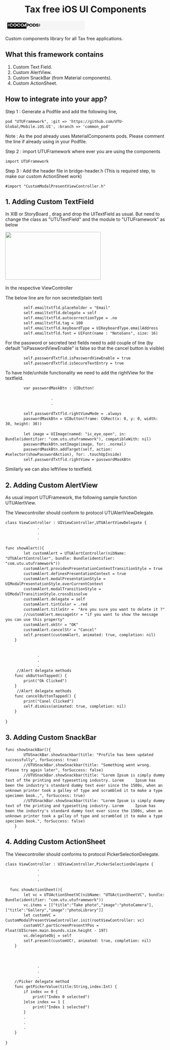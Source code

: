 <h1 align="center">Tax free iOS UI Components</h1>
<p align="center">
  
  <a href="https://cocoapods.org" > <img src="https://raw.githubusercontent.com/CocoaPods/shared_resources/master/assets/cocoapods-banner-readme.png" width=250 height=30/></a>

Custom components library for all Tax free applications.
</p>

## What this framework contains

1. Custom Text Field.
2. Custom AlertView.
3. Custom SnackBar (from Material components).
4. Custom ActionSheet.

## How to integrate into your app?

Step 1 : Generate a Podfile and add the following line,

    pod "UTUFramework", :git => 'https://github.com/UTU-Global/Mobile.iOS.UI', :branch => 'common_pod'

Note : As the pod already uses MaterialComponents pods. Please comment the line if already using in  your Podfile.



Step 2 : import UTUFramework where ever you are using the components

    import UTUFramework

Step 3 : Add the header file in bridge-header.h (This is required step, to make our custom ActionSheet work)

    #import "CustomModalPresentViewController.h"


## 1. Adding Custom TextField 

In XIB or StoryBoard , drag and drop the UITextField as usual. But need to change the class as "UTUTextField" and the module to "UTUFramework" as below

<img src= "https://user-images.githubusercontent.com/62499361/81048230-8e059780-8ed9-11ea-8cdd-cd611019cea1.png" width="300" height="150" />


In the respective ViewController

The below line are for non secreted(plain text)

```
        self.emailtxtfld.placeholder = "Email"
        self.emailtxtfld.delegate = self
        self.emailtxtfld.autocorrectionType = .no
        self.emailtxtfld.tag = 100
        self.emailtxtfld.keyboardType = UIKeyboardType.emailAddress
        self.emailtxtfld.font = UIFont(name : "NotoSans", size: 16)

```


For the password or secreted text fields need to add couple of line (by default "isPasswordViewEnable" is false so that the cancel button is visible)

```
        self.passwordTxtfld.isPasswordViewEnable = true
        self.passwordTxtfld.isSecureTextEntry = true

```

To have hide/unhide functionality we need to add the rightView for the textfield.

```
        var passwordMaskBtn : UIButton!
                    
                    .
                    .
        
        self.passwordTxtfld.rightViewMode = .always
        passwordMaskBtn = UIButton(frame: CGRect(x: 0, y: 0, width: 30, height: 30))
        
        let image = UIImage(named: "ic_eye_open", in: Bundle(identifier: "com.utu.utuframework"), compatibleWith: nil)
        passwordMaskBtn.setImage(image, for: .normal)
        passwordMaskBtn.addTarget(self, action: #selector(showPasswordAction), for: .touchUpInside)
        self.passwordTxtfld.rightView = passwordMaskBtn

```

Similarly we can also leftView to textfield.

## 2. Adding Custom AlertView

As usual import UTUFramework, the following sample function UTUAlertView.

The Viewcontroller should conform to protocol UTUAlertViewDelegate.

```
class ViewController : UIViewController,UTUAlertViewDelegate {
              .
              .
              .

func showAlert(){
        let customAlert = UTUAlertController(nibName: "UTUAlertController", bundle: Bundle(identifier: "com.utu.utuframework"))
        customAlert.providesPresentationContextTransitionStyle = true
        customAlert.definesPresentationContext = true
        customAlert.modalPresentationStyle = UIModalPresentationStyle.overCurrentContext
        customAlert.modalTransitionStyle = UIModalTransitionStyle.crossDissolve
        customAlert.delegate = self
        customAlert.tintColor = .red
        customAlert.titleStr =  "Are you sure you want to delete it ?"
        //customAlert.messageStr = "if you want to show the message you can use this property"
        customAlert.okStr = "OK"
        customAlert.cancelStr = "Cancel"
        self.present(customAlert, animated: true, completion: nil)
    }
    
    
              .
              .
              .
     //Alert delegate methods
    func okButtonTapped() {
        print("Ok Clicked")
    }
     //Alert delegate methods
    func cancelButtonTapped() {
        print("Canel Clicked")
        self.dismiss(animated: true, completion: nil)
    }
    
}
```
## 3. Adding Custom SnackBar

```
func showSnackBar(){
        UTUSnackBar.showSnackbar(title: "Profile has been updated successfully", forSuccess: true)
        //UTUSnackBar.showSnackbar(title: "Something went wrong. Please try again later", forSuccess: false)
        //UTUSnackBar.showSnackbar(title: "Lorem Ipsum is simply dummy text of the printing and typesetting industry. Lorem     Ipsum has been the industry's standard dummy text ever since the 1500s, when an unknown printer took a galley of type and scrambled it to make a type specimen book.,", forSuccess: true)
        //UTUSnackBar.showSnackbar(title: "Lorem Ipsum is simply dummy text of the printing and typesetting industry. Lorem     Ipsum has been the industry's standard dummy text ever since the 1500s, when an unknown printer took a galley of type and scrambled it to make a type specimen book.", forSuccess: false)
    }

```

## 4. Adding Custom ActionSheet

The Viewcontroller should conforms to protocol PickerSelectionDelegate.

```
class ViewController : UIViewController,PickerSelectionDelegate {
              .
              .
              .

  func showActionSheet(){
        let vc = UTUActionSheetVC(nibName: "UTUActionSheetVC", bundle: Bundle(identifier: "com.utu.utuframework"))
        vc.items = [["title":"Take photo","image":"photoCamera"],["title":"Gallery","image":"photoLibrary"]]
        let customVC = CustomModalPresentViewController.init(rootViewController: vc)
        customVC?.partScreenPresentYPos = Float(UIScreen.main.bounds.size.height - 197)
        vc.delegateObj = self
        self.present(customVC!, animated: true, completion: nil)
    }
    
    
    
              .
              .
              .
    //Picker delegate method
    func getPickerValue(title:String,index:Int) {
        if index == 0 {
            print("Index 0 selected")
        }else index == 1 {
            print("Index 1 selected")
        }
        .
        .
        .
    }
    
}
              

```